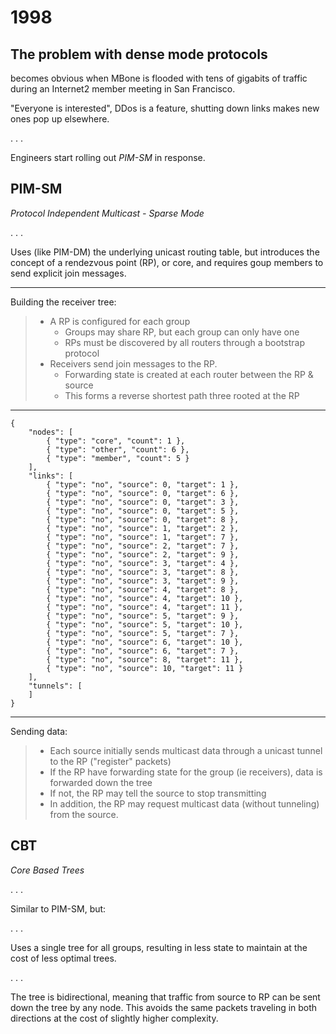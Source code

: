 # 1998


## The problem with dense mode protocols

becomes obvious when MBone is flooded with tens of gigabits of traffic during
an Internet2 member meeting in San Francisco.

<div class="notes">
"Everyone is interested",
DDos is a feature,
shutting down links makes new ones pop up elsewhere.
</div>

. . .

Engineers start rolling out *PIM-SM* in response.


## PIM-SM

*Protocol Independent Multicast - Sparse Mode*

. . .

Uses (like PIM-DM) the underlying unicast routing table,
but introduces the concept of a rendezvous point (RP), or core,
and requires goup members to send explicit join messages.

--------

Building the receiver tree:

> * A RP is configured for each group
>     * Groups may share RP, but each group can only have one
>     * RPs must be discovered by all routers through a bootstrap protocol
> * Receivers send join messages to the RP.
>     * Forwarding state is created at each router between the RP & source
>     * This forms a reverse shortest path three rooted at the RP

--------

~~~ { .graph }
{
    "nodes": [
        { "type": "core", "count": 1 },
        { "type": "other", "count": 6 },
        { "type": "member", "count": 5 }
    ],
    "links": [
        { "type": "no", "source": 0, "target": 1 },
        { "type": "no", "source": 0, "target": 6 },
        { "type": "no", "source": 0, "target": 3 },
        { "type": "no", "source": 0, "target": 5 },
        { "type": "no", "source": 0, "target": 8 },
        { "type": "no", "source": 1, "target": 2 },
        { "type": "no", "source": 1, "target": 7 },
        { "type": "no", "source": 2, "target": 7 },
        { "type": "no", "source": 2, "target": 9 },
        { "type": "no", "source": 3, "target": 4 },
        { "type": "no", "source": 3, "target": 8 },
        { "type": "no", "source": 3, "target": 9 },
        { "type": "no", "source": 4, "target": 8 },
        { "type": "no", "source": 4, "target": 10 },
        { "type": "no", "source": 4, "target": 11 },
        { "type": "no", "source": 5, "target": 9 },
        { "type": "no", "source": 5, "target": 10 },
        { "type": "no", "source": 5, "target": 7 },
        { "type": "no", "source": 6, "target": 10 },
        { "type": "no", "source": 6, "target": 7 },
        { "type": "no", "source": 8, "target": 11 },
        { "type": "no", "source": 10, "target": 11 }
    ],
    "tunnels": [
    ]
}
~~~

--------

Sending data:

> * Each source initially sends multicast data through a unicast tunnel to the RP ("register" packets)
> * If the RP have forwarding state for the group (ie receivers), data is forwarded down the tree
> * If not, the RP may tell the source to stop transmitting
> * In addition, the RP may request multicast data (without tunneling) from the source.


## CBT

*Core Based Trees*

. . .

Similar to PIM-SM, but:

. . .

Uses a single tree for all groups, resulting in less state to maintain at the
cost of less optimal trees.

. . .

The tree is bidirectional, meaning that traffic from source to RP can be
sent down the tree by any node.
This avoids the same packets traveling in both directions at the cost of
slightly higher complexity.
